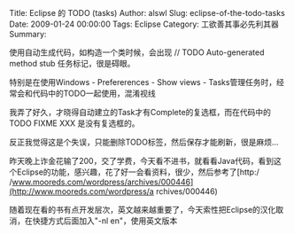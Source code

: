 Title: Eclipse 的 TODO (tasks)
Author: alswl
Slug: eclipse-of-the-todo-tasks
Date: 2009-01-24 00:00:00
Tags: Eclipse
Category: 工欲善其事必先利其器
Summary: 

使用自动生成代码，如构造一个类时候，会出现 // TODO Auto-generated method stub 任务标记，很是碍眼。

特别是在使用Windows - Prefererences - Show views - Tasks管理任务时，经常会和代码中的TODO一起使用，混淆视线

我弄了好久，才晓得自动建立的Task才有Complete的复选框，而在代码中的TODO FIXME XXX 是没有复选框的。

反正我觉得这是个失误，只能删除TODO标签，然后保存才能刷新，很是麻烦...

昨天晚上诈金花输了200，交了学费，今天看不进书，就看看Java代码，看到这个Eclipse的功能，感兴趣，花了好一会看资料，很少，然后参考了[http:/
/www.mooreds.com/wordpress/archives/000446](http://www.mooreds.com/wordpress/a
rchives/000446)

随着现在看的书有点开发层次，英文越来越重要了，今天索性把Eclipse的汉化取消，在快捷方式后面加入"-nl en"，使用英文版本

